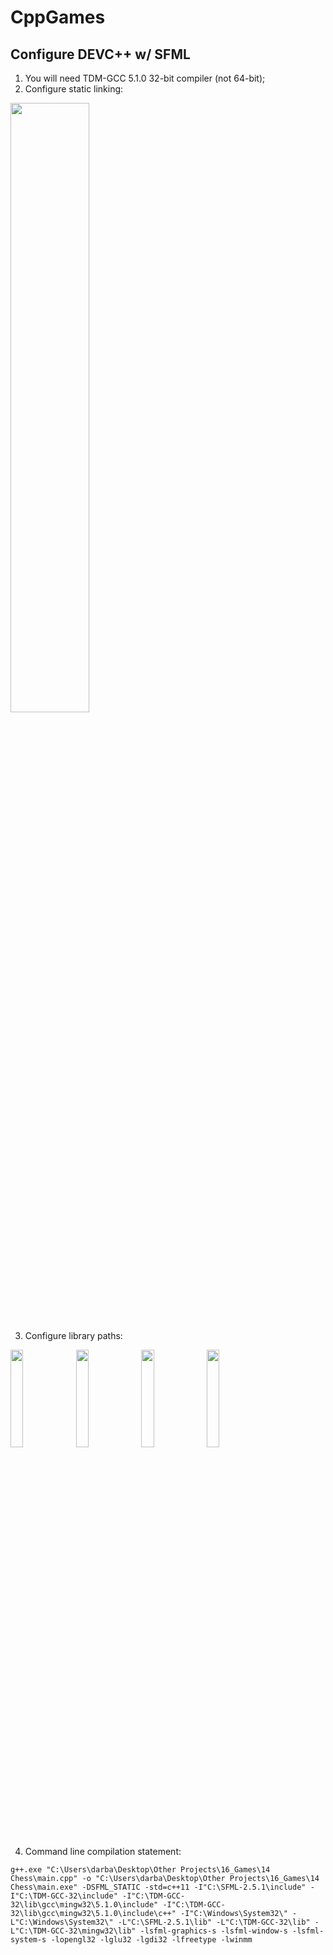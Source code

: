 # CppGames

## Configure DEVC++ w/ SFML
1. You will need TDM-GCC 5.1.0 32-bit compiler (not 64-bit);
2. Configure static linking:

<img src="https://user-images.githubusercontent.com/7895269/74130864-c6078200-4beb-11ea-84cd-859496b3fefb.png" align="middle" width="50%" height="50%"/>

3. Configure library paths:

<img src="https://user-images.githubusercontent.com/7895269/74131253-9e64e980-4bec-11ea-9bfc-32060b4868dc.png" align="middle" width="20%" height="20%"/>
<img src="https://user-images.githubusercontent.com/7895269/74131288-ae7cc900-4bec-11ea-93c4-ddc0ddc5be60.png" align="middle" width="20%" height="20%"/>
<img src="https://user-images.githubusercontent.com/7895269/74131302-b472aa00-4bec-11ea-9f0d-1ef1fc77d2cd.png" align="middle" width="20%" height="20%"/>
<img src="https://user-images.githubusercontent.com/7895269/74131318-bc324e80-4bec-11ea-8304-5b1b01134b17.png" align="middle" width="20%" height="20%"/>

4. Command line compilation statement: 

`g++.exe "C:\Users\darba\Desktop\Other Projects\16_Games\14 Chess\main.cpp" -o "C:\Users\darba\Desktop\Other Projects\16_Games\14 Chess\main.exe" -DSFML_STATIC -std=c++11 -I"C:\SFML-2.5.1\include" -I"C:\TDM-GCC-32\include" -I"C:\TDM-GCC-32\lib\gcc\mingw32\5.1.0\include" -I"C:\TDM-GCC-32\lib\gcc\mingw32\5.1.0\include\c++" -I"C:\Windows\System32\" -L"C:\Windows\System32\" -L"C:\SFML-2.5.1\lib" -L"C:\TDM-GCC-32\lib" -L"C:\TDM-GCC-32\mingw32\lib" -lsfml-graphics-s -lsfml-window-s -lsfml-system-s -lopengl32 -lglu32 -lgdi32 -lfreetype -lwinmm`
